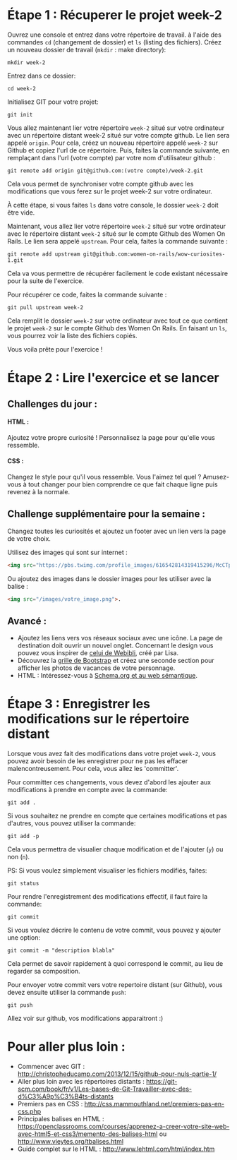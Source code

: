 # Étape 1 : Récuperer le projet week-2

Ouvrez une console et entrez dans votre répertoire de travail. à l'aide des commandes ````cd```` (changement de dossier) et ````ls```` (listing des fichiers).
Créez un nouveau dossier de travail (````mkdir```` : make directory):
``` Console
mkdir week-2
````

Entrez dans ce dossier:
``` Console
cd week-2
````

Initialisez GIT pour votre projet:
``` Console
git init
````
Vous allez maintenant lier votre répertoire ````week-2```` situé sur votre ordinateur avec un répertoire distant week-2 situé sur votre compte github. Le lien sera appelé ````origin````.
Pour cela, créez un nouveau répertoire appelé ````week-2```` sur Github et copiez l'url de ce répertoire.
Puis, faites la commande suivante, en remplaçant dans l'url (votre compte) par votre nom d'utilisateur github :
``` Console
git remote add origin git@github.com:(votre compte)/week-2.git
````
Cela vous permet de synchroniser votre compte github avec les modifications que vous ferez sur le projet week-2 sur votre ordinateur.

À cette étape, si vous faites ````ls```` dans votre console, le dossier ````week-2```` doit être vide.

Maintenant, vous allez lier votre répertoire ````week-2```` situé sur votre ordinateur avec le répertoire distant ````week-2```` situé sur le compte Github des Women On Rails. Le lien sera appelé ````upstream````. 
Pour cela, faites la commande suivante :
``` Console
git remote add upstream git@github.com:women-on-rails/wow-curiosites-1.git
````
Cela va vous permettre de récupérer facilement le code existant nécessaire pour la suite de l'exercice. 

Pour récupérer ce code, faites la commande suivante :
``` Console
git pull upstream week-2
````

Cela remplit le dossier ````week-2```` sur votre ordinateur avec tout ce que contient le projet ````week-2```` sur le compte Github des Women On Rails. 
En faisant un ````ls````, vous pourrez voir la liste des fichiers copiés. 

Vous voila prête pour l'exercice ! 

# Étape 2 : Lire l'exercice et se lancer

## Challenges du jour :

#### HTML : 
Ajoutez votre propre curiosité ! Personnalisez la page pour qu'elle vous ressemble. 
#### CSS : 
Changez le style pour qu'il vous ressemble. Vous l'aimez tel quel ? Amusez-vous à tout changer pour bien comprendre ce que fait chaque ligne puis revenez à la normale. 

## Challenge supplémentaire pour la semaine : 
Changez toutes les curiosités et ajoutez un footer avec un lien vers la page de votre choix. 

Utilisez des images qui sont sur internet :
``` HTML
<img src="https://pbs.twimg.com/profile_images/616542814319415296/McCTpH_E.jpg">
````
Ou ajoutez des images dans le dossier images pour les utiliser avec la balise <img>:
``` HTML
<img src="/images/votre_image.png">.
````
## Avancé : 
- Ajoutez les liens vers vos réseaux sociaux avec une icône. La page de destination doit ouvrir un nouvel onglet. Concernant le design vous pouvez vous inspirer de [celui de Webibli](http://webibli.fr/users/1128), créé par Lisa.
- Découvrez la [grille de Bootstrap](http://getbootstrap.com/css/#grid) et créez une seconde section pour afficher les photos de vacances de votre personnage. 
- HTML : Intéressez-vous à [Schema.org et au web sémantique](https://openclassrooms.com/courses/decouper-une-maquette/ajouter-les-metatags).


# Étape 3 : Enregistrer les modifications sur le répertoire distant

Lorsque vous avez fait des modifications dans votre projet ````week-2````, vous pouvez avoir besoin de les enregistrer pour ne pas les effacer malencontreusement. Pour cela, vous allez les 'committer'. 

Pour committer ces changements, vous devez d'abord les ajouter aux modifications à prendre en compte avec la commande:
``` Console
git add .
````

Si vous souhaitez ne prendre en compte que certaines modifications et pas d'autres, vous pouvez utiliser la commande:
``` Console
git add -p 
````
Cela vous permettra de visualier chaque modification et de l'ajouter (````y````) ou non (````n````). 

PS: Si vous voulez simplement visualiser les fichiers modifiés, faites:
``` Console
git status
````

Pour rendre l'enregistrement des modifications effectif, il faut faire la commande:
``` Console
git commit 
````

Si vous voulez décrire le contenu de votre commit, vous pouvez y ajouter une option:
``` Console
git commit -m "description blabla"
````
Cela permet de savoir rapidement à quoi correspond le commit, au lieu de regarder sa composition. 

Pour envoyer votre commit vers votre repertoire distant (sur Github), vous devez ensuite utiliser la commande ````push````:
```Console
git push 
````

Allez voir sur github, vos modifications apparaitront :)

# Pour aller plus loin : 
- Commencer avec GIT : http://christopheducamp.com/2013/12/15/github-pour-nuls-partie-1/
- Aller plus loin avec les répertoires distants : https://git-scm.com/book/fr/v1/Les-bases-de-Git-Travailler-avec-des-d%C3%A9p%C3%B4ts-distants
- Premiers pas en CSS : http://css.mammouthland.net/premiers-pas-en-css.php
- Principales balises en HTML : https://openclassrooms.com/courses/apprenez-a-creer-votre-site-web-avec-html5-et-css3/memento-des-balises-html ou http://www.vieytes.org/tbalises.html
- Guide complet sur le HTML : http://www.lehtml.com/html/index.htm
